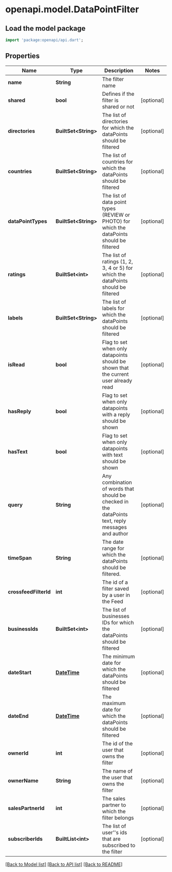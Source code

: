 # openapi.model.DataPointFilter

## Load the model package
```dart
import 'package:openapi/api.dart';
```

## Properties
Name | Type | Description | Notes
------------ | ------------- | ------------- | -------------
**name** | **String** | The filter name | 
**shared** | **bool** | Defines if the filter is shared or not | [optional] 
**directories** | **BuiltSet&lt;String&gt;** | The list of directories for which the dataPoints should be filtered | [optional] 
**countries** | **BuiltSet&lt;String&gt;** | The list of countries for which the dataPoints should be filtered | [optional] 
**dataPointTypes** | **BuiltSet&lt;String&gt;** | The list of data point types (REVIEW or PHOTO) for which the dataPoints should be filtered | [optional] 
**ratings** | **BuiltSet&lt;int&gt;** | The list of ratings (1, 2, 3, 4 or 5) for which the dataPoints should be filtered | [optional] 
**labels** | **BuiltSet&lt;String&gt;** | The list of labels for which the dataPoints should be filtered | [optional] 
**isRead** | **bool** | Flag to set when only datapoints should be shown that the current user already read | [optional] 
**hasReply** | **bool** | Flag to set when only datapoints with a reply should be shown | [optional] 
**hasText** | **bool** | Flag to set when only datapoints with text should be shown | [optional] 
**query** | **String** | Any combination of words that should be checked in the dataPoints text, reply messages and author | [optional] 
**timeSpan** | **String** | The date range for which the dataPoints should be filtered. | [optional] 
**crossfeedFilterId** | **int** | The id of a filter saved by a user in the Feed | [optional] 
**businessIds** | **BuiltSet&lt;int&gt;** | The list of businesses IDs for which the dataPoints should be filtered | [optional] 
**dateStart** | [**DateTime**](DateTime.md) | The minimum date for which the dataPoints should be filtered | [optional] 
**dateEnd** | [**DateTime**](DateTime.md) | The maximum date for which the dataPoints should be filtered | [optional] 
**ownerId** | **int** | The id of the user that owns the filter | [optional] 
**ownerName** | **String** | The name of the user that owns the filter | [optional] 
**salesPartnerId** | **int** | The sales partner to which the filter belongs | [optional] 
**subscriberIds** | **BuiltList&lt;int&gt;** | The list of user''s ids that are subscribed to the filter | [optional] 

[[Back to Model list]](../README.md#documentation-for-models) [[Back to API list]](../README.md#documentation-for-api-endpoints) [[Back to README]](../README.md)


